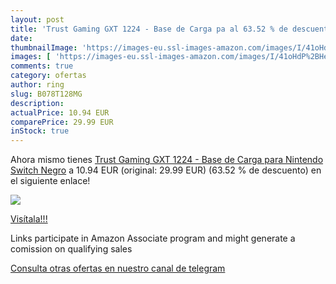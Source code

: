 ```yaml
---
layout: post
title: 'Trust Gaming GXT 1224 - Base de Carga pa al 63.52 % de descuento'
date: 
thumbnailImage: 'https://images-eu.ssl-images-amazon.com/images/I/41oHdP%2BHehL._SL200_.jpg'
images: [ 'https://images-eu.ssl-images-amazon.com/images/I/41oHdP%2BHehL._SL200_.jpg' ]
comments: true
category: ofertas
author: ring
slug: B078T128MG
description:
actualPrice: 10.94 EUR
comparePrice: 29.99 EUR
inStock: true
---
```


Ahora mismo tienes [Trust Gaming GXT 1224 - Base de Carga para Nintendo Switch  Negro](https://www.amazon.es/dp/B078T128MG/?tag=tolees-21) a 10.94 EUR (original: 29.99 EUR) (63.52 %  de descuento) en el siguiente enlace!

[![](https://images-eu.ssl-images-amazon.com/images/I/41oHdP%2BHehL._SL200_.jpg)](https://www.amazon.es/dp/B078T128MG/?tag=tolees-21)

[Visítala!!!](https://www.amazon.es/dp/B078T128MG/?tag=tolees-21)

Links participate in Amazon Associate program and might generate a comission on qualifying sales

[Consulta otras ofertas en nuestro canal de telegram](https://t.me/s/ofertas25)
